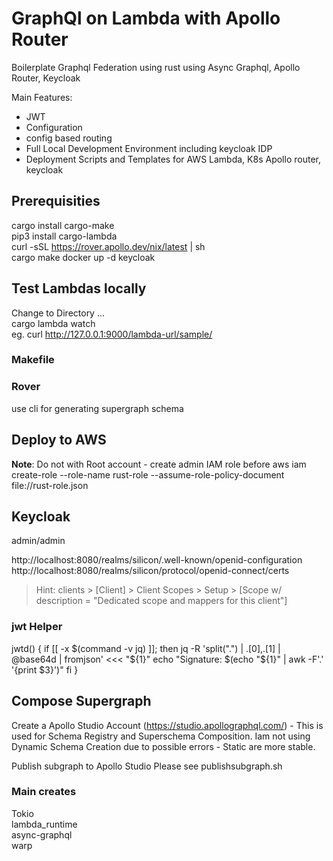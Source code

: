 # GraphQl on Lambda with Apollo Router 

Boilerplate Graphql Federation using rust using Async Graphql, Apollo Router, Keycloak

Main Features:
- JWT    
- Configuration
- config based routing   
- Full Local Development Environment including keycloak IDP
- Deployment Scripts and Templates for AWS Lambda, K8s Apollo router, keycloak




## Prerequisities
cargo install cargo-make    
pip3 install cargo-lambda     
curl -sSL https://rover.apollo.dev/nix/latest | sh    
cargo make docker up -d keycloak   

## Test Lambdas locally
Change to Directory ...   
cargo lambda watch    
eg. curl http://127.0.0.1:9000/lambda-url/sample/    

### Makefile


### Rover
use cli for generating supergraph schema

## Deploy to AWS

**Note**: Do  not with Root account - create admin IAM role before
aws iam create-role --role-name rust-role --assume-role-policy-document file://rust-role.json



## Keycloak
admin/admin

http://localhost:8080/realms/silicon/.well-known/openid-configuration
http://localhost:8080/realms/silicon/protocol/openid-connect/certs

> Hint: 
clients > [Client] > Client Scopes > Setup > [Scope w/ description = "Dedicated scope and mappers for this client"]

### jwt Helper
jwtd() {
    if [[ -x $(command -v jq) ]]; then
         jq -R 'split(".") | .[0],.[1] | @base64d | fromjson' <<< "${1}"
         echo "Signature: $(echo "${1}" | awk -F'.' '{print $3}')"
    fi
}

## Compose Supergraph

Create a Apollo Studio Account (https://studio.apollographql.com/) - This is used for Schema Registry and Superschema Composition.
Iam not using Dynamic Schema Creation due to possible errors - Static are more stable.

Publish subgraph to Apollo Studio Please see publishsubgraph.sh    

### Main creates
Tokio     
lambda_runtime   
async-graphql    
warp    